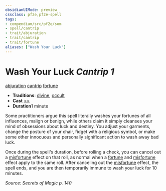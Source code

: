 ```yaml
---
obsidianUIMode: preview
cssclass: pf2e,pf2e-spell
tags:
- compendium/src/pf2e/som
- spell/cantrip
- trait/abjuration
- trait/cantrip
- trait/fortune
aliases: ["Wash Your Luck"]
---
```

# Wash Your Luck *Cantrip 1*   
[abjuration](../../rules/traits/abjuration.md)  [cantrip](../../rules/traits/cantrip.md)  [fortune](../../rules/traits/fortune.md)  

- **Traditions**: [divine](../../rules/traits/divine.md), [occult](../../rules/traits/occult.md)
- **Cast** [>>](../../rules/core-rulebook/chapter-9-playing-the-game.md#Actions "Two-Action") 
- **Duration**1 minute

Some practitioners argue this spell literally washes your fortunes of all influences, malign or benign, while others claim it simply cleanses your mind of obsessions about luck and destiny. You adjust your garments, change the posture of your chair, fidget with a religious symbol, or make some other innocuous and personally significant action to wash away bad luck.

Once during the spell's duration, before rolling a check, you can cancel out a [misfortune](../../rules/traits/misfortune.md) effect on that roll, as normal when a [fortune](../../rules/traits/fortune.md) and [misfortune](../../rules/traits/misfortune.md) effect apply to the same roll. After canceling out the [misfortune](../../rules/traits/misfortune.md) effect, the spell ends, and you are then temporarily immune to wash your luck for 10 minutes.

*Source: Secrets of Magic p. 140*